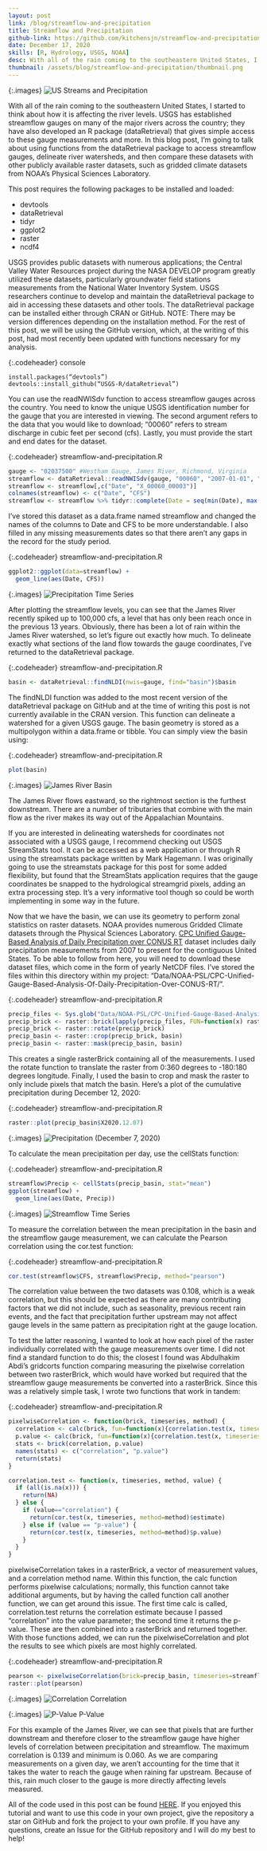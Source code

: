 ```yaml
---
layout: post
link: /blog/streamflow-and-precipitation
title: Streamflow and Precipitation
github-link: https://github.com/kitchensjn/streamflow-and-precipitation
date: December 17, 2020
skills: [R, Hydrology, USGS, NOAA]
desc: With all of the rain coming to the southeastern United States, I started to think about how it is affecting the river levels.
thumbnail: /assets/blog/streamflow-and-precipitation/thumbnail.png
---
```


{:.images}
![US Streams and Precipitation](/assets/blog/streamflow-and-precipitation/thumbnail.png)

With all of the rain coming to the southeastern United States, I started to think about how it is affecting the river levels. USGS has established streamflow gauges on many of the major rivers across the country; they have also developed an R package (dataRetrieval) that gives simple access to these gauge measurements and more. In this blog post, I’m going to talk about using functions from the dataRetrieval package to access streamflow gauges, delineate river watersheds, and then compare these datasets with other publicly available raster datasets, such as gridded climate datasets from NOAA’s Physical Sciences Laboratory.

This post requires the following packages to be installed and loaded:

- devtools
- dataRetrieval
- tidyr
- ggplot2
- raster
- ncdf4

USGS provides public datasets with numerous applications; the Central Valley Water Resources project during the NASA DEVELOP program greatly utilized these datasets, particularly groundwater field stations measurements from the National Water Inventory System. USGS researchers continue to develop and maintain the dataRetrieval package to aid in accessing these datasets and other tools. The dataRetrieval package can be installed either through CRAN or GitHub. NOTE: There may be version differences depending on the installation method. For the rest of this post, we will be using the GitHub version, which, at the writing of this post, had most recently been updated with functions necessary for my analysis.

{:.codeheader}
console
```
install.packages(“devtools”)
devtools::install_github(“USGS-R/dataRetrieval”)
```

You can use the readNWISdv function to access streamflow gauges across the country. You need to know the unique USGS identification number for the gauge that you are interested in viewing. The second argument refers to the data that you would like to download; “00060” refers to stream discharge in cubic feet per second (cfs). Lastly, you must provide the start and end dates for the dataset.

{:.codeheader}
streamflow-and-precipitation.R
```r
gauge <- "02037500"	#Westham Gauge, James River, Richmond, Virginia
streamflow <- dataRetrieval::readNWISdv(gauge, "00060", "2007-01-01", "2020-12-09")
streamflow <- streamflow[,c("Date", "X_00060_00003")]
colnames(streamflow) <- c("Date", "CFS")
streamflow <- streamflow %>% tidyr::complete(Date = seq(min(Date), max(Date), by="days"))
```

I’ve stored this dataset as a data.frame named streamflow and changed the names of the columns to Date and CFS to be more understandable. I also filled in any missing measurements dates so that there aren’t any gaps in the record for the study period.

{:.codeheader}
streamflow-and-precipitation.R
```r
ggplot2::ggplot(data=streamflow) +
  geom_line(aes(Date, CFS))
```

{:.images}
![Precipitation Time Series](/assets/blog/streamflow-and-precipitation/precipitation.png)

After plotting the streamflow levels, you can see that the James River recently spiked up to 100,000 cfs, a level that has only been reach once in the previous 13 years. Obviously, there has been a lot of rain within the James River watershed, so let’s figure out exactly how much. To delineate exactly what sections of the land flow towards the gauge coordinates, I’ve returned to the dataRetrieval package.

{:.codeheader}
streamflow-and-precipitation.R
```r
basin <- dataRetrieval::findNLDI(nwis=gauge, find="basin")$basin
```

The findNLDI function was added to the most recent version of the dataRetrieval package on GitHub and at the time of writing this post is not currently available in the CRAN version. This function can delineate a watershed for a given USGS gauge. The basin geometry is stored as a multipolygon within a data.frame or tibble. You can simply view the basin using:

{:.codeheader}
streamflow-and-precipitation.R
```r
plot(basin)
```

{:.images}
![James River Basin](/assets/blog/streamflow-and-precipitation/basin.png)

The James River flows eastward, so the rightmost section is the furthest downstream. There are a number of tributaries that combine with the main flow as the river makes its way out of the Appalachian Mountains.

If you are interested in delineating watersheds for coordinates not associated with a USGS gauge, I recommend checking out USGS StreamStats tool. It can be accessed as a web application or through R using the streamstats package written by Mark Hagemann. I was originally going to use the streamstats package for this post for some added flexibility, but found that the StreamStats application requires that the gauge coordinates be snapped to the hydrological streamgrid pixels, adding an extra processing step. It’s a very informative tool though so could be worth implementing in some way in the future.

Now that we have the basin, we can use its geometry to perform zonal statistics on raster datasets. NOAA provides numerous Gridded Climate datasets through the Physical Sciences Laboratory. [CPC Unified Gauge-Based Analysis of Daily Precipitation over CONUS RT](https://psl.noaa.gov/data/gridded/data.unified.daily.conus.rt.html) dataset includes daily precipitation measurements from 2007 to present for the contiguous United States. To be able to follow from here, you will need to download these dataset files, which come in the form of yearly NetCDF files. I’ve stored the files within this directory within my project: “Data/NOAA-PSL/CPC-Unified-Gauge-Based-Analysis-Of-Daily-Precipitation-Over-CONUS-RT/”.

{:.codeheader}
streamflow-and-precipitation.R
```r
precip_files <- Sys.glob("Data/NOAA-PSL/CPC-Unified-Gauge-Based-Analysis-Of-Daily-Precipitation-Over-CONUS-RT/*")
precip_brick <- raster::brick(lapply(precip_files, FUN=function(x) raster::brick(x)))
precip_brick <- raster::rotate(precip_brick)
precip_basin <- raster::crop(precip_brick, basin)
precip_basin <- raster::mask(precip_basin, basin)
```

This creates a single rasterBrick containing all of the measurements. I used the rotate function to translate the raster from 0:360 degrees to -180:180 degrees longitude. Finally, I used the basin to crop and mask the raster to only include pixels that match the basin. Here’s a plot of the cumulative precipitation during December 12, 2020:

{:.codeheader}
streamflow-and-precipitation.R
```r
raster::plot(precip_basin$X2020.12.07)
```

{:.images}
![Precipitation (December 7, 2020)](/assets/blog/streamflow-and-precipitation/20201207.png)

To calculate the mean precipitation per day, use the cellStats function:

{:.codeheader}
streamflow-and-precipitation.R
```r
streamflow$Precip <- cellStats(precip_basin, stat="mean")
ggplot(streamflow) +
  geom_line(aes(Date, Precip))
```

{:.images}
![Streamflow Time Series](/assets/blog/streamflow-and-precipitation/streamflow.png)

To measure the correlation between the mean precipitation in the basin and the streamflow gauge measurement, we can calculate the Pearson correlation using the cor.test function:

{:.codeheader}
streamflow-and-precipitation.R
```r
cor.test(streamflow$CFS, streamflow$Precip, method="pearson")
```

The correlation value between the two datasets was 0.108, which is a weak correlation, but this should be expected as there are many contributing factors that we did not include, such as seasonality, previous recent rain events, and the fact that precipitation further upstream may not affect gauge levels in the same pattern as precipitation right at the gauge location.

To test the latter reasoning, I wanted to look at how each pixel of the raster individually correlated with the gauge measurements over time. I did not find a standard function to do this; the closest I found was Abdulhakim Abdi’s gridcorts function comparing measuring the pixelwise correlation between two rasterBrick, which would have worked but required that the streamflow gauge measurements be converted into a rasterBrick. Since this was a relatively simple task, I wrote two functions that work in tandem:

{:.codeheader}
streamflow-and-precipitation.R
```r
pixelwiseCorrelation <- function(brick, timeseries, method) {
  correlation <- calc(brick, fun=function(x){correlation.test(x, timeseries=timeseries, method=method, value="correlation")})
  p.value <- calc(brick, fun=function(x){correlation.test(x, timeseries=timeseries, method=method, value="p-value")})
  stats <- brick(correlation, p.value)
  names(stats) <- c("correlation", "p.value")
  return(stats)
}

correlation.test <- function(x, timeseries, method, value) {
  if (all(is.na(x))) {
    return(NA)
  } else {
    if (value=="correlation") {
      return(cor.test(x, timeseries, method=method)$estimate) 
    } else if (value == "p-value") {
      return(cor.test(x, timeseries, method=method)$p.value)
    }
  }
}
```

pixelwiseCorrelation takes in a rasterBrick, a vector of measurement values, and a correlation method name. Within this function, the calc function performs pixelwise calculations; normally, this function cannot take additional arguments, but by having the called function call another function, we can get around this issue. The first time calc is called, correlation.test returns the correlation estimate because I passed “correlation” into the value parameter; the second time it returns the p-value. These are then combined into a rasterBrick and returned together. With those functions added, we can run the pixelwiseCorrelation and plot the results to see which pixels are most highly correlated.

{:.codeheader}
streamflow-and-precipitation.R
```r
pearson <- pixelwiseCorrelation(brick=precip_basin, timeseries=streamflow$CFS, method="pearson")
raster::plot(pearson)
```

{:.images}
![Correlation](/assets/blog/streamflow-and-precipitation/correlation.png)
Correlation

{:.images}
![P-Value](/assets/blog/streamflow-and-precipitation/p.value.png)
P-Value

For this example of the James River, we can see that pixels that are further downstream and therefore closer to the streamflow gauge have higher levels of correlation between precipitation and streamflow. The maximum correlation is 0.139 and minimum is 0.060. As we are comparing measurements on a given day, we aren’t accounting for the time that it takes the water to reach the gauge when raining far upstream. Because of this, rain much closer to the gauge is more directly affecting levels measured.

All of the code used in this post can be found [HERE](https://github.com/kitchensjn/streamflow-and-precipitation). If you enjoyed this tutorial and want to use this code in your own project, give the repository a star on GitHub and fork the project to your own profile. If you have any questions, create an Issue for the GitHub repository and I will do my best to help!